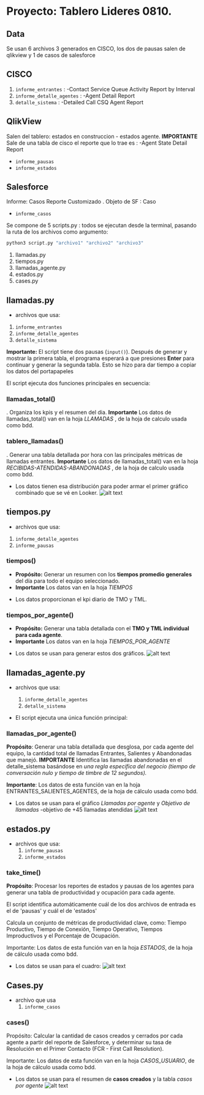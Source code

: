 # Proyecto: Tablero Lideres 0810.
## Data
Se usan 6 archivos 3 generados en CISCO, los dos de pausas salen de qlikview y 1 de casos de salesforce
## CISCO
1.  `informe_entrantes` : -Contact Service Queue Activity Report by Interval
2.  `informe_detalle_agentes` : -Agent Detail Report
3.  `detalle_sistema` : -Detailed Call CSQ Agent Report
## QlikView
 Salen del tablero: estados en construccion - estados agente.
 **IMPORTANTE** Sale de una tabla de cisco el reporte que lo trae es : -Agent State Detail Report
 - `informe_pausas` 
 - `informe_estados`
## Salesforce
 Informe: Casos Reporte Customizado . Objeto de SF : Caso
 - `informe_casos`

Se compone de 5 scripts.py : todos se ejecutan desde la terminal, pasando la ruta de los archivos
como argumento:
```bash
python3 script.py "archivo1" "archivo2" "archivo3"
```
1. llamadas.py
2. tiempos.py
3. llamadas_agente.py
4. estados.py
5. cases.py

## llamadas.py 
- archivos que usa:
1.  `informe_entrantes`
2.  `informe_detalle_agentes`
3.  `detalle_sistema`

**Importante:** El script tiene dos pausas (`input()`). Después de generar y mostrar la primera tabla, el programa esperará a que presiones **Enter** para continuar y generar la segunda tabla. Esto se hizo para dar tiempo a copiar los datos del portapapeles

El script ejecuta dos funciones principales en secuencia:

### llamadas_total()
 . Organiza los kpis y el resumen del dia.
 **Importante** Los datos de llamadas_total() van en la hoja *LLAMADAS* , de la hoja de calculo usada como bdd. 

### tablero_llamadas()
. Generar una tabla detallada por hora con las principales métricas de llamadas entrantes.
**Importante** Los datos de llamadas_total() van en la hoja *RECIBIDAS-ATENDIDAS-ABANDONADAS* , de la hoja de calculo usada como bdd. 
- Los datos tienen esa distribución para poder armar el primer gráfico combinado que se vé en Looker.
![alt text](image.png)


## tiempos.py
- archivos que usa:
1.  `informe_detalle_agentes`
2.  `informe_pausas`

### tiempos()
* **Propósito:** Generar un resumen con los **tiempos promedio generales** del día para todo el equipo seleccionado.
* **Importante** Los datos van en la hoja *TIEMPOS*
- Los datos proporcionan el kpi diario de TMO y TML.
### tiempos_por_agente()

* **Propósito:** Generar una tabla detallada con el **TMO y TML individual para cada agente**.
* **Importante** Los datos van en la hoja *TIEMPOS_POR_AGENTE*


- Los datos se usan para generar estos dos gráficos.
![alt text](image-1.png)

## llamadas_agente.py
- archivos que usa:
    1. `informe_detalle_agentes`
    2. `detalle_sistema`

 - El script ejecuta una única función principal:

### llamadas_por_agente()
**Propósito**: Generar una tabla detallada que desglosa, por cada agente del equipo, la cantidad total de llamadas Entrantes, Salientes y Abandonadas que manejó.
**IMPORTANTE** 
Identifica las llamadas abandonadas en el detalle_sistema basándose en *una regla específica del negocio (tiempo de conversación nulo y tiempo de timbre de 12 segundos).*

**Importante**: Los datos de esta función van en la hoja ENTRANTES_SALIENTES_AGENTES, de la hoja de cálculo usada como bdd.

- Los datos se usan para el gráfico *Llamadas por agente* y *Objetivo de llamadas*
    -objetivo de +45 llamadas atendidas
![alt text](image-2.png)

##  estados.py
- archivos que usa:
    1. `informe_pausas`
    2. `informe_estados`

### take_time()
**Propósito**: Procesar los reportes de estados y pausas de los agentes para generar una tabla de productividad y ocupación para cada agente.

El script identifica automáticamente cuál de los dos archivos de entrada es el de 'pausas' y cuál el de 'estados'

Calcula un conjunto de métricas de productividad clave, como: Tiempo Productivo, Tiempo de Conexión, Tiempo Operativo, Tiempos Improductivos y el Porcentaje de Ocupación.

Importante: Los datos de esta función van en la hoja *ESTADOS*, de la hoja de cálculo usada como bdd.

- Los datos se usan para el cuadro:
![alt text](image-3.png)


## Cases.py
- archivo que usa
  1. `informe_casos`

### cases()
Propósito: Calcular la cantidad de casos creados y cerrados por cada agente a partir del reporte de Salesforce, y determinar su tasa de Resolución en el Primer Contacto (FCR - First Call Resolution).

Importante: Los datos de esta función van en la hoja *CASOS_USUARIO*, de la hoja de cálculo usada como bdd.

- Los datos se usan para el resumen de **casos creados** y la tabla *casos por agente*
![alt text](image-4.png)
